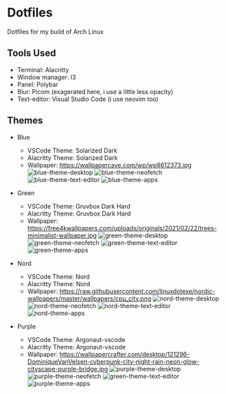 # Dotfiles
Dotfiles for my build of Arch Linux

## Tools Used
- Terminal: Alacritty
- Window manager: I3
- Panel: Polybar
- Blur: Picom (exagerated here, i use a little less opacity)
- Text-editor: Visual Studio Code (i use neovim too)

## Themes
- Blue
  - VSCode Theme: Solarized Dark
  - Alacritty Theme: Solarized Dark
  - Wallpaper: https://wallpapercave.com/wp/wp8612373.jpg
  ![blue-theme-desktop](screenshots/blue-1.png)
  ![blue-theme-neofetch](screenshots/blue-2.png)
  ![blue-theme-text-editor](screenshots/blue-3.png)
  ![blue-theme-apps](screenshots/blue-4.png)

- Green
  - VSCode Theme: Gruvbox Dark Hard
  - Alacritty Theme: Gruvbox Dark Hard
  - Wallpaper: https://free4kwallpapers.com/uploads/originals/2021/02/22/trees-minimalist-wallpaper.jpg
  ![green-theme-desktop](screenshots/green-1.png)
  ![green-theme-neofetch](screenshots/green-2.png)
  ![green-theme-text-editor](screenshots/green-3.png)
  ![green-theme-apps](screenshots/green-4.png)
  
- Nord
  - VSCode Theme: Nord
  - Alacritty Theme: Nord
  - Wallpaper: https://raw.githubusercontent.com/linuxdotexe/nordic-wallpapers/master/wallpapers/cpu_city.png
  ![nord-theme-desktop](screenshots/nord-1.png)
  ![nord-theme-neofetch](screenshots/nord-2.png)
  ![nord-theme-text-editor](screenshots/nord-3.png)
  ![nord-theme-apps](screenshots/nord-4.png)
  
- Purple
  - VSCode Theme: Argonaut-vscode
  - Alacritty Theme: Argonaut-vscode
  - Wallpaper: https://wallpapercrafter.com/desktop/121296-DominiqueVanVelsen-cyberpunk-city-night-rain-neon-glow-cityscape-purple-bridge.jpg
  ![purple-theme-desktop](screenshots/purple-1.png)
  ![purple-theme-neofetch](screenshots/purple-2.png)
  ![green-theme-text-editor](screenshots/purple-3.png)
  ![purple-theme-apps](screenshots/purple-4.png)
  
